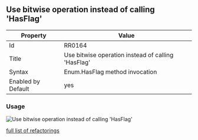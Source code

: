 ## Use bitwise operation instead of calling 'HasFlag'

Property | Value
--- | --- 
Id | RR0164
Title | Use bitwise operation instead of calling 'HasFlag'
Syntax | Enum\.HasFlag method invocation
Enabled by Default | yes

### Usage

![Use bitwise operation instead of calling 'HasFlag'](../../images/refactorings/UseBitwiseOperationInsteadOfCallingHasFlag.png)

[full list of refactorings](Refactorings.md)
